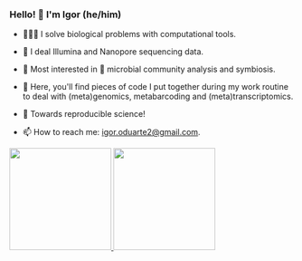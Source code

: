 ### Hello! 👋 I'm Igor (he/him)

- 👨🏻‍💻 I solve biological problems with computational tools.
- 🧬 I deal Illumina and Nanopore sequencing data.
- 🧐 Most interested in 🧫 microbial community analysis and symbiosis.

- 🧩 Here, you'll find pieces of code I put together during my work routine to deal with (meta)genomics, metabarcoding and (meta)transcriptomics.
- 🚀 Towards reproducible science!

- 📫 How to reach me: igor.oduarte2@gmail.com.

<div>
<a href="https://github.com/seu-usuário-aqui">
<img height="180em" src="https://github-readme-stats.vercel.app/api/top-langs/?username=duarteio&layout=compact&langs_count=7&theme=dracula"/>
<img height="180em" src="https://github-readme-stats.vercel.app/api?username=duarteio&show_icons=true&theme=dracula&include_all_commits=true&count_private=true"/>
</div>
